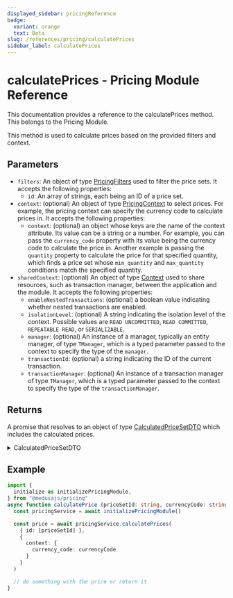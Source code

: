 ```yaml
---
displayed_sidebar: pricingReference
badge:
  variant: orange
  text: Beta
slug: /references/pricing/calculatePrices
sidebar_label: calculatePrices
---
```


# calculatePrices - Pricing Module Reference

This documentation provides a reference to the calculatePrices method. This belongs to the Pricing Module.

This method is used to calculate prices based on the provided filters and context.

## Parameters

- `filters`: An object of type [PricingFilters](../../interfaces/PricingFilters.md) used to filter the price sets. It accepts the following properties:
	- `id`: An array of strings, each being an ID of a price set.
- `context`: (optional) An object of type [PricingContext](../../interfaces/PricingContext.md) to select prices. For example, the pricing context can specify the currency code to calculate prices in. It accepts the following properties:
	- `context`: (optional) an object whose keys are the name of the context attribute. Its value can be a string or a number. For example, you can pass the `currency_code` property with its value being the currency code to calculate the price in. Another example is passing the `quantity` property to calculate the price for that specified quantity, which finds a price set whose `min_quantity` and `max_quantity` conditions match the specified quantity.
- `sharedContext`: (optional) An object of type [Context](../../interfaces/Context.md) used to share resources, such as transaction manager, between the application and the module. It accepts the following properties:
	- `enableNestedTransactions`: (optional) a boolean value indicating whether nested transactions are enabled.
	- `isolationLevel`: (optional) A string indicating the isolation level of the context. Possible values are `READ UNCOMMITTED`, `READ COMMITTED`, `REPEATABLE READ`, or `SERIALIZABLE`.
	- `manager`: (optional) An instance of a manager, typically an entity manager, of type `TManager`, which is a typed parameter passed to the context to specify the type of the `manager`.
	- `transactionId`: (optional) a string indicating the ID of the current transaction.
	- `transactionManager`: (optional) An instance of a transaction manager of type `TManager`, which is a typed parameter passed to the context to specify the type of the `transactionManager`.

## Returns

A promise that resolves to an object of type [CalculatedPriceSetDTO](../../interfaces/CalculatedPriceSetDTO.md) which includes the calculated prices.

<details>
<summary>
CalculatedPriceSetDTO
</summary>

- `amount`: a number indicating the calculated amount. It can possibly be `null` if there's no price set up for the provided context.
- `currency_code`: a string indicating the currency code of the calculated price. It can possibly be `null`.
- `id`: a string indicating the ID of the price set.
- `max_quantity`: a number indicaitng the maximum quantity required to be purchased for this price to apply. It's set if the `quantity` property is provided in the context. Otherwise, its value will be `null`.
- `min_quantity`: a number indicaitng the minimum quantity required to be purchased for this price to apply. It's set if the `quantity` property is provided in the context. Otherwise, its value will be `null`.

</details>

## Example

```ts
import { 
  initialize as initializePricingModule,
} from "@medusajs/pricing"
async function calculatePrice (priceSetId: string, currencyCode: string) {
  const pricingService = await initializePricingModule()

  const price = await pricingService.calculatePrices(
    { id: [priceSetId] },
    {
      context: {
        currency_code: currencyCode
      }
    }
  )

  // do something with the price or return it
}
```
